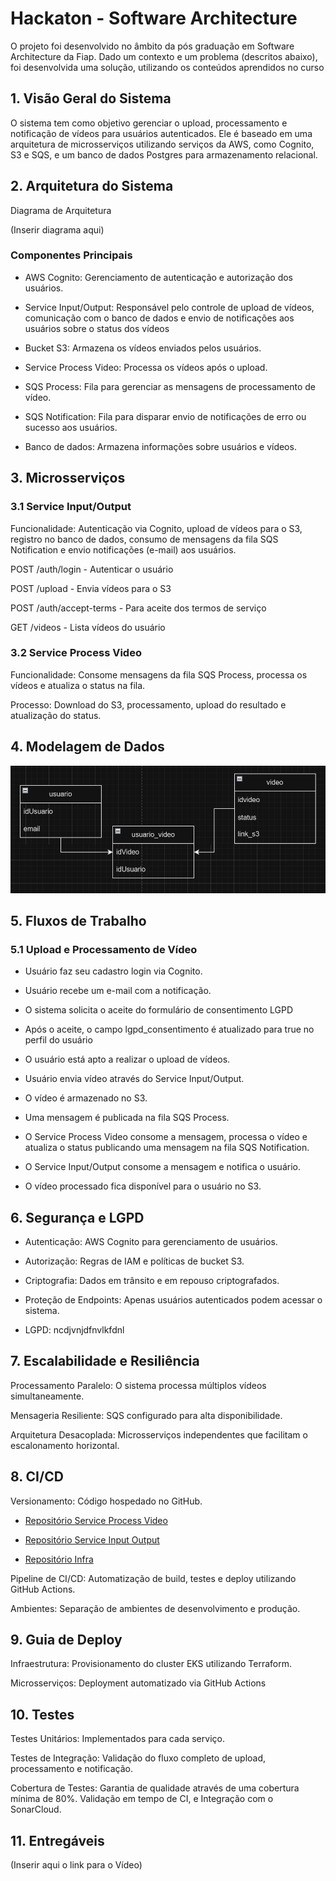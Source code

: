 # Hackaton - Software Architecture

O projeto foi desenvolvido no âmbito da pós graduação em Software Architecture da Fiap. Dado um contexto e um problema (descritos abaixo), foi desenvolvida uma solução, utilizando os conteúdos aprendidos no curso

## 1. Visão Geral do Sistema

O sistema tem como objetivo gerenciar o upload, processamento e notificação de vídeos para usuários autenticados. Ele é baseado em uma arquitetura de microsserviços utilizando serviços da AWS, como Cognito, S3 e SQS, e um banco de dados Postgres para armazenamento relacional.

## 2. Arquitetura do Sistema

Diagrama de Arquitetura

(Inserir diagrama  aqui)

### Componentes Principais

- AWS Cognito: Gerenciamento de autenticação e autorização dos usuários.

- Service Input/Output: Responsável pelo controle de upload de vídeos, comunicação com o banco de dados e envio de notificações aos usuários sobre o status dos vídeos

- Bucket S3: Armazena os vídeos enviados pelos usuários.

- Service Process Video: Processa os vídeos após o upload.

- SQS Process: Fila para gerenciar as mensagens de processamento de vídeo.

- SQS Notification: Fila para disparar envio de notificações de erro ou sucesso aos usuários.

- Banco de dados: Armazena informações sobre usuários e vídeos.

## 3. Microsserviços

### 3.1 Service Input/Output

Funcionalidade: Autenticação via Cognito, upload de vídeos para o S3, registro no banco de dados, consumo de mensagens da fila SQS Notification e envio notificações (e-mail) aos usuários.

POST /auth/login - Autenticar o usuário

POST /upload - Envia vídeos para o S3

POST /auth/accept-terms - Para aceite dos termos de serviço

GET /videos - Lista vídeos do usuário 

### 3.2 Service Process Video

Funcionalidade: Consome mensagens da fila SQS Process, processa os vídeos e atualiza o status na fila.

Processo: Download do S3, processamento, upload do resultado e atualização do status.


## 4. Modelagem de Dados

![modelagem](src/main/resources/modelagem_bd.png)

## 5. Fluxos de Trabalho

### 5.1 Upload e Processamento de Vídeo

- Usuário faz seu cadastro login via Cognito.

- Usuário recebe um e-mail com a notificação.

- O sistema solicita o aceite do formulário de consentimento LGPD

- Após o aceite, o campo lgpd_consentimento é atualizado para true no perfil do usuário

- O usuário está apto a realizar o upload de vídeos.

- Usuário envia vídeo através do Service Input/Output.

- O vídeo é armazenado no S3.

- Uma mensagem é publicada na fila SQS Process.

- O Service Process Video consome a mensagem, processa o vídeo e atualiza o status publicando uma mensagem na fila SQS Notification.

- O Service Input/Output consome a mensagem e notifica o usuário.

- O vídeo processado fica disponível para o usuário no S3.

## 6. Segurança e LGPD

- Autenticação: AWS Cognito para gerenciamento de usuários.

- Autorização: Regras de IAM e políticas de bucket S3.

- Criptografia: Dados em trânsito e em repouso criptografados.

- Proteção de Endpoints: Apenas usuários autenticados podem acessar o sistema.

- LGPD: ncdjvnjdfnvlkfdnl

## 7. Escalabilidade e Resiliência

Processamento Paralelo: O sistema processa múltiplos vídeos simultaneamente.

Mensageria Resiliente: SQS configurado para alta disponibilidade.

Arquitetura Desacoplada: Microsserviços independentes que facilitam o escalonamento horizontal.

## 8. CI/CD

Versionamento: Código hospedado no GitHub.

- [Repositório Service Process Video ](https://github.com/SaraAWatanabe-org/Service-process-video-Fase-5)

- [Repositório Service Input Output](https://github.com/SaraAWatanabe-org/Service-input-output-Fase-5)

- [Repositório Infra](https://github.com/SaraAWatanabe-org/Infra-Fase-5)

Pipeline de CI/CD: Automatização de build, testes e deploy utilizando GitHub Actions.

Ambientes: Separação de ambientes de desenvolvimento e produção.

## 9. Guia de Deploy

Infraestrutura: Provisionamento do cluster EKS utilizando Terraform.

Microsserviços: Deployment automatizado via GitHub Actions

## 10. Testes

Testes Unitários: Implementados para cada serviço.

Testes de Integração: Validação do fluxo completo de upload, processamento e notificação.

Cobertura de Testes: Garantia de qualidade através de uma cobertura mínima de 80%. Validação em tempo de CI, e Integração com o SonarCloud.

## 11. Entregáveis

(Inserir aqui o link para o Vídeo)
